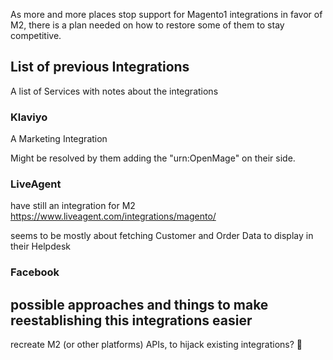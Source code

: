As more and more places stop support for Magento1 integrations in favor of M2, there is a plan needed on how to restore some of them to stay competitive.




## List of previous Integrations

A list of Services with notes about the integrations 

### Klaviyo

A Marketing Integration

Might be resolved by them adding the "urn:OpenMage" on their side.

### LiveAgent

have still an integration for M2
https://www.liveagent.com/integrations/magento/

seems to be mostly about fetching Customer and Order Data to display in their Helpdesk

### Facebook


## possible approaches and things to make reestablishing this integrations easier

recreate M2 (or other platforms) APIs, to hijack existing integrations? 👀

